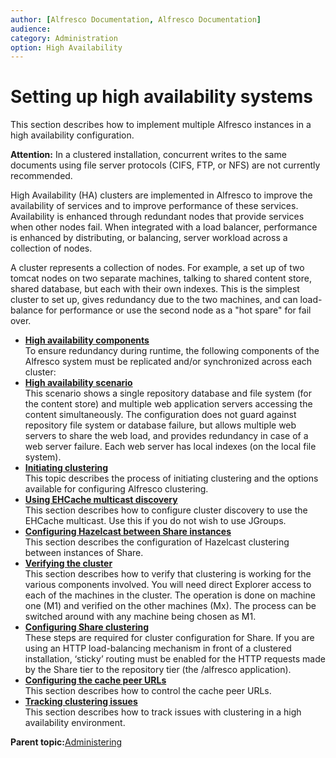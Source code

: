```yaml
---
author: [Alfresco Documentation, Alfresco Documentation]
audience: 
category: Administration
option: High Availability
---
```


# Setting up high availability systems

This section describes how to implement multiple Alfresco instances in a high availability configuration.

**Attention:** In a clustered installation, concurrent writes to the same documents using file server protocols \(CIFS, FTP, or NFS\) are not currently recommended.

High Availability \(HA\) clusters are implemented in Alfresco to improve the availability of services and to improve performance of these services. Availability is enhanced through redundant nodes that provide services when other nodes fail. When integrated with a load balancer, performance is enhanced by distributing, or balancing, server workload across a collection of nodes.

A cluster represents a collection of nodes. For example, a set up of two tomcat nodes on two separate machines, talking to shared content store, shared database, but each with their own indexes. This is the simplest cluster to set up, gives redundancy due to the two machines, and can load-balance for performance or use the second node as a "hot spare" for fail over.

-   **[High availability components](../concepts/ha-components.md)**  
To ensure redundancy during runtime, the following components of the Alfresco system must be replicated and/or synchronized across each cluster:
-   **[High availability scenario](../concepts/ha-scenarios.md)**  
This scenario shows a single repository database and file system \(for the content store\) and multiple web application servers accessing the content simultaneously. The configuration does not guard against repository file system or database failure, but allows multiple web servers to share the web load, and provides redundancy in case of a web server failure. Each web server has local indexes \(on the local file system\).
-   **[Initiating clustering](../tasks/jgroups-repo.md)**  
This topic describes the process of initiating clustering and the options available for configuring Alfresco clustering.
-   **[Using EHCache multicast discovery](../tasks/ehcache-setup.md)**  
This section describes how to configure cluster discovery to use the EHCache multicast. Use this if you do not wish to use JGroups.
-   **[Configuring Hazelcast between Share instances](../concepts/hazelcast-cluster-share.md)**  
This section describes the configuration of Hazelcast clustering between instances of Share.
-   **[Verifying the cluster](../concepts/cluster-test-intro.md)**  
This section describes how to verify that clustering is working for the various components involved. You will need direct Explorer access to each of the machines in the cluster. The operation is done on machine one \(M1\) and verified on the other machines \(Mx\). The process can be switched around with any machine being chosen as M1.
-   **[Configuring Share clustering](../tasks/cluster-share-config.md)**  
These steps are required for cluster configuration for Share. If you are using an HTTP load-balancing mechanism in front of a clustered installation, ‘sticky’ routing must be enabled for the HTTP requests made by the Share tier to the repository tier \(the /alfresco application\).
-   **[Configuring the cache peer URLs](../tasks/cache-peerURLs-config.md)**  
This section describes how to control the cache peer URLs.
-   **[Tracking clustering issues](../tasks/cluster-track-issue.md)**  
This section describes how to track issues with clustering in a high availability environment.

**Parent topic:**[Administering](../concepts/ch-administering.md)

